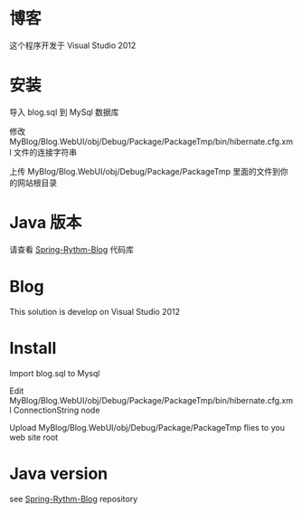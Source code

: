 ﻿博客
====

这个程序开发于 Visual Studio 2012


安装
====

导入 blog.sql 到 MySql 数据库

修改 MyBlog/Blog.WebUI/obj/Debug/Package/PackageTmp/bin/hibernate.cfg.xml 文件的连接字符串

上传 MyBlog/Blog.WebUI/obj/Debug/Package/PackageTmp 里面的文件到你的网站根目录

Java 版本
====
请查看 <a href="https://github.com/ss22219/Spring-Rythm-Blog">Spring-Rythm-Blog</a> 代码库


Blog
====

This solution is develop on Visual Studio 2012


Install
====

Import blog.sql to Mysql

Edit MyBlog/Blog.WebUI/obj/Debug/Package/PackageTmp/bin/hibernate.cfg.xml ConnectionString node

Upload MyBlog/Blog.WebUI/obj/Debug/Package/PackageTmp flies to you web site root


Java version
====
see <a href="https://github.com/ss22219/Spring-Rythm-Blog">Spring-Rythm-Blog</a> repository

